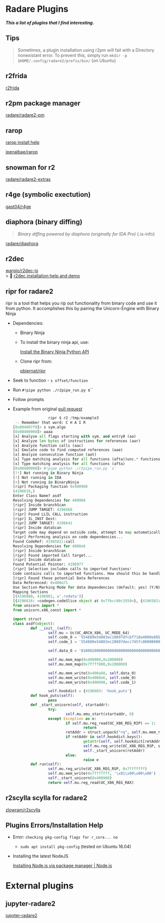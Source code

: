 <!-- TITLE: radare2 plugins -->
# Radare Plugins

**_This a list of plugins that I find interesting._** 

## Tips
> Sometimes, a plugin installation using r2pm will fail with a Directory nonexistant error. To prevent this, simply run `mkdir -p $HOME/.config/radare2/prefix/bin/` (on Ubuntu)

## r2frida
[r2frida](/radare-plugins/frida)

 
## r2pm package manager

  [radare/radare2-pm](https://github.com/radare/radare2-pm/tree/master/db)

## rarop

  [rarop install help](/plugins/rarop-install-help)

  [jpenalbae/rarop](https://github.com/jpenalbae/rarop)

## snowman for r2

  [radare/radare2-extras](https://github.com/radare/radare2-extras/tree/master/r2snowman)

## r4ge (symbolic exectution)

  [gast04/r4ge](https://github.com/gast04/r4ge)

## diaphora (binary diffing)
   > _Binary diffing powered by diaphora (originally for IDA Pro)_ {.is-info}

  [radare/diaphora](https://github.com/radare/diaphora)

## r2dec

  [wargio/r2dec-js](https://github.com/wargio/r2dec-js)  
	> 🚀 [r2dec installation help and demo](https://asciinema.org/a/0Ncb0iVwwNaXFP6qkpO1hvFVI)

## ripr for radare2

  ripr is a tool that helps you rip out functionality from binary code and use it from python. It accomplishes this by pairing the Unicorn-Engine with Binary Ninja

  - Dependencies:
    - Binary Ninja
    - To install the binary ninja api, use:

      [Install the Binary Ninja Python API](https://gist.github.com/withzombies/c9ab65b878d05fa20878d6c2bfa935d9)

    - Clone ripr from:

      [pbiernat/ripr](https://github.com/pbiernat/ripr)

  - Seek to function - `s offset/function`
  - Run `#!pipe python ./r2pipe_run.py `s``
  - Follow prompts
  - Example from original [pull request](https://github.com/pbiernat/ripr/pull/9)

	```python
					ripr $ r2 /tmp/example3 
	 -- Remember that word: C H A I R
	[0x004007f0]> s sym.algo
	[0x00400908]> aaaa
	[x] Analyze all flags starting with sym. and entry0 (aa)
	[x] Analyze len bytes of instructions for references (aar)
	[x] Analyze function calls (aac)
	[x] Emulate code to find computed references (aae)
	[x] Analyze consecutive function (aat)
	[x] Type matching analysis for all functions (afta))unc.* functions (aan)
	[x] Type matching analysis for all functions (afta)
	[0x00400908]> #!pipe python ./r2pipe_run.py `s`
	[!!] Not running in Binary Ninja
	[!] Not running in IDA
	[+] Not running in BinaryNinja
	[ripr] Packaging function 0x400908
	(4196616,)
	Enter Class Name? asdf
	Resolving Dependencies for 400908
	[ripr] Inside branchScan
	[ripr] JUMP TARGET: 4196668
	[ripr] Found LLIL CALL instruction
	[ripr] IL_INST Dest:
	[ripr] JUMP TARGET: 4196641
	[ripr] Inside dataScan
	Target code may depend on outside code, attempt to map automatically? (Y/N)Y
	[ripr] Performing analysis on code dependencies...
	Found CodeRef: 4196582::call
	Resolving Dependencies for 4008e6
	[ripr] Inside branchScan
	[ripr] Found imported Call target...
	[ripr] Inside dataScan
	Found Potential Pointer: 4196977
	[ripr] Selection includes calls to imported Functions!
	Code contains calls to imported functions. How should this be handled? (nop, hook, cancel)?hook
	[ripr] Found these potential Data References
	Data Referenced: 0x400a71
	Use Section-Marking Mode for data dependencies (default; yes) (Y/N)yes
	Mapping Sections
	[(4196960, 4196981, u'.rodata')]
	[{4196616: <codegen.codeSlice object at 0x7fbcc90c3550>}, {4196582: <codegen.codeSlice object at 0x7fbcc90c3850>}]
	from unicorn import *
	from unicorn.x86_const import *

	import struct
	class asdf(object):
			def __init__(self):
					self.mu = Uc(UC_ARCH_X86, UC_MODE_64)
					self.code_0 = '554889e54883ec10897dfcbf710a4000e885feffff8b45fc0faf45fc0faf45fcc9c3'.decode('hex') 
					self.code_1 = '554889e54883ec20897decc745fc00000000c745f8000000008b45f83b45ec7d138b45f889c7e8b3ffffff0145fc8345f801ebe58b45fcc9c3'.decode('hex') 

					self.data_0 = '010002000000000000000000000000000068692100'.decode('hex') 

					self.mu.mem_map(0x400000,0x200000)
					self.mu.mem_map(0x7ffff000,0x200000)

					self.mu.mem_write(0x400a60, self.data_0)
					self.mu.mem_write(0x4008e6, self.code_0)
					self.mu.mem_write(0x400908, self.code_1)

					self.hookdict = {4196603: 'hook_puts'}
			def hook_puts(self):
					pass
			def _start_unicorn(self, startaddr):
					try:
							self.mu.emu_start(startaddr, 0)
					except Exception as e:
							if self.mu.reg_read(UC_X86_REG_RIP) == 1:
									return
							retAddr = struct.unpack("<q", self.mu.mem_read(self.mu.reg_read(UC_X86_REG_RSP), 8))[0]
							if retAddr in self.hookdict.keys():
									getattr(self, self.hookdict[retAddr])()
									self.mu.reg_write(UC_X86_REG_RSP, self.mu.reg_read(UC_X86_REG_RSP) + 8)
									self._start_unicorn(retAddr)
							else:
									raise e
			def run(self):
					self.mu.reg_write(UC_X86_REG_RSP, 0x7fffffff)
					self.mu.mem_write(0x7fffffff, '\x01\x00\x00\x00')
					self._start_unicorn(0x400908)
					return self.mu.reg_read(UC_X86_REG_RAX)
	```

## r2scylla scylla for radare2

  [zlowram/r2scylla](https://github.com/zlowram/r2scylla)

## Plugins Errors/Installation Help

  - Error: `checking pkg-config flags for r_core... no`
    - `sudo apt install pkg-config` (tested on Ubuntu 16.04)
  - Installing the latest NodeJS

    [Installing Node.js via package manager | Node.js](https://nodejs.org/en/download/package-manager/)
		
# External plugins
## jupyter-radare2
[jupyter-radare2](https://github.com/guedou/jupyter-radare2)